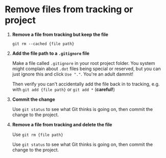 # Remove files from tracking or project

1) **Remove a file from tracking but keep the file**

	`git rm --cached {file path}`
	
1) **Add the file path to a `.gitignore` file**
	
	Make a file called `.gitignore` in your root project folder. You system might complain about `.dot` files being special or reserved, but you can just ignore this and click `Use "."`. You're an adult dammit!

	Then verify you can't accidentally add the file back in to tracking, e.g. with `git add {file path}` or `git add *` (**careful!**)

1) **Commit the change**

	Use `git status` to see what Git thinks is going on, then commit the change to the project.

1) **Remove a file from tracking and delete the file**

	Use `git rm {file path}`
	
	Use `git status` to see what Git thinks is going on, then commit the change to the project.
